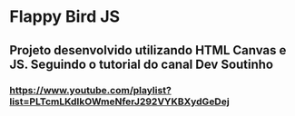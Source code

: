 # Flappy Bird JS 

## Projeto desenvolvido utilizando HTML Canvas e JS. Seguindo o tutorial do canal Dev Soutinho

### https://www.youtube.com/playlist?list=PLTcmLKdIkOWmeNferJ292VYKBXydGeDej